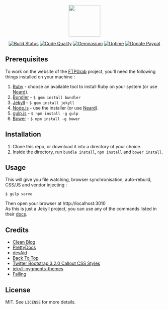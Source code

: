 <p align="center"><a href="https://ftpgrab.github.io" target="_blank"><img width="100" src="https://ftpgrab.github.io/img/logo.png"></a></p>

<p align="center">
  <a href="https://travis-ci.org/ftpgrab/ftpgrab.github.io"><img src="https://img.shields.io/travis/ftpgrab/ftpgrab.github.io/dev.svg?style=flat-square" alt="Build Status"></a>
  <a href="https://www.codacy.com/app/ftpgrab/ftpgrab.github.io"><img src="https://img.shields.io/codacy/grade/20c303b459534d7ead9ae0c8d946bacd.svg?style=flat-square" alt="Code Quality"></a>
  <a href="https://gemnasium.com/github.com/ftpgrab/ftpgrab.github.io"><img src="https://img.shields.io/gemnasium/ftpgrab/ftpgrab.github.io.svg?style=flat-square" alt="Gemnasium"></a>
  <a href="https://stats.uptimerobot.com/Dq8NDcDg4"><img src="https://img.shields.io/uptimerobot/ratio/m778918924-2d17f3bbdfe6405f84c20a72.svg?style=flat-square" alt="Uptime"></a>
  <a href="https://www.paypal.com/cgi-bin/webscr?cmd=_s-xclick&hosted_button_id=6EALX9NDSRBAJ"><img src="https://img.shields.io/badge/donate-paypal-7057ff.svg?style=flat-square" alt="Donate Paypal"></a>
</p>

## Prerequisites

To work on the website of the [FTPGrab](https://ftpgrab.github.io) project, you'll need the following things installed on your machine :

1. [Ruby](https://www.ruby-lang.org/en/documentation/installation/) - choose an available tool to install Ruby on your system (or use [Neard](http://neard.io)).
2. [Bundler](https://bundler.io/) - `$ gem install bundler`
3. [Jekyll](http://jekyllrb.com/) - `$ gem install jekyll`
4. [Node.js](http://nodejs.org) - use the installer (or use [Neard](http://neard.io)).
5. [gulp.js](https://github.com/gulpjs/gulp) - `$ npm install -g gulp`
6. [Bower](https://github.com/bower/bower) - `$ npm install -g bower`

## Installation

1. Clone this repo, or download it into a directory of your choice.
2. Inside the directory, run `bundle install`, `npm install` and `bower install`.

## Usage

This will give you file watching, browser synchronisation, auto-rebuild, CSS/JS and vendor injecting :

```shell
$ gulp serve
```

Then open your browser at http://localhost:3010<br />
As this is just a Jekyll project, you can use any of the commands listed in their [docs](http://jekyllrb.com/docs/usage/).

## Credits

* [Clean Blog](https://startbootstrap.com/template-overviews/clean-blog/)
* [PrettyDocs](http://themes.3rdwavemedia.com/website-templates/prettydocs-free-bootstrap-theme-developers-and-startups/)
* [devAid](http://themes.3rdwavemedia.com/website-templates/devaid-free-bootstrap-theme-developers/)
* [Back To Top](https://codyhouse.co/gem/back-to-top/)
* [Twitter Bootstrap 3.2.0 Callout CSS Styles](http://cpratt.co/twitter-bootstrap-callout-css-styles/)
* [jekyll-pygments-themes](https://github.com/jwarby/jekyll-pygments-themes)
* [Falling](https://pixabay.com/en/falling-tripping-down-stairs-99175/)

## License

MIT. See `LICENSE` for more details.